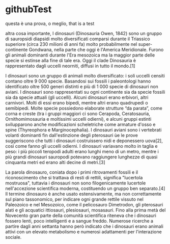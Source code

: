 # githubTest
questa è una prova, o meglio, that is a test

altra cosa importante,
I dinosauri (Dinosauria Owen, 1842) sono un gruppo di sauropsidi diapsidi molto diversificati comparsi durante il Triassico superiore 
(circa 230 milioni di anni fa) molto probabilmente nel super-continente Gondwana, nella parte che oggi è l'America Meridionale. 
Furono gli animali dominanti durante l'Era mesozoica ma la maggior parte delle specie si estinse alla fine di tale era. 
Oggi il clade Dinosauria è rappresentato dagli uccelli neorniti, diffusi in tutto il mondo.[1]

I dinosauri sono un gruppo di animali molto diversificato: i soli uccelli censiti contano oltre 9 000 specie. 
Basandosi sui fossili i paleontologi hanno identificato oltre 500 generi distinti e più di 1 000 specie di dinosauri non aviani. 
I dinosauri sono rappresentati su ogni continente sia da specie fossili sia da specie attuali (gli uccelli). Alcuni dinosauri erano erbivori, altri carnivori. 
Molti di essi erano bipedi, mentre altri erano quadrupedi o semibipedi. Molte specie possiedono elaborate strutture “da parata”, come corna e creste
 (tra i gruppi maggiori ci sono Cerapoda, Ceratosauria, Ornithomimosauria e moltissimi uccelli odierni), e alcuni gruppi estinti svilupparono anche modificazioni
 scheletriche come armature d'osso e spine (Thyreophora e Marginocephalia). I dinosauri aviani sono i vertebrati volanti dominanti fin dall'estinzione degli pterosauri 
ùe le prove suggeriscono che tutti i dinosauri costruissero nidi e deponessero uova[2], così come fanno gli uccelli odierni. I dinosauri variavano molto in taglia e peso: 
i più piccoli teropodi adulti erano lunghi meno di un metro, mentre i più grandi dinosauri sauropodi potevano raggiungere lunghezze di quasi cinquanta metri ed erano alti 
decine di metri.[3]

La parola dinosauro, coniata dopo i primi ritrovamenti fossili e il riconoscimento che si trattava di resti di rettili, significa "lucertola mostruosa", tuttavia i dinosauri non sono filogenicamente lucertole nell'accezione scientifica moderna, costituendo un gruppo ben separato.[4] Il termine dinosauro è anche usato estensivamente, ma non correttamente sul piano tassonomico, per indicare ogni grande rettile vissuto nel Paleozoico e nel Mesozoico, come il pelicosauro Dimetrodon, gli pterosauri alati e gli acquatici ittiosauri, plesiosauri, mosasauri. Fino alla prima metà del Novecento gran parte della comunità scientifica riteneva che i dinosauri fossero lenti, poco intelligenti e a sangue freddo. Numerose ricerche a partire dagli anni settanta hanno però indicato che i dinosauri erano animali attivi con un elevato metabolismo e numerosi adattamenti per l'interazione sociale.